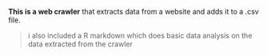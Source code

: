 **This is a web crawler**
that extracts data from a website and adds it to a .csv file.
> i also included a R markdown which does basic data analysis on the data extracted from the crawler
